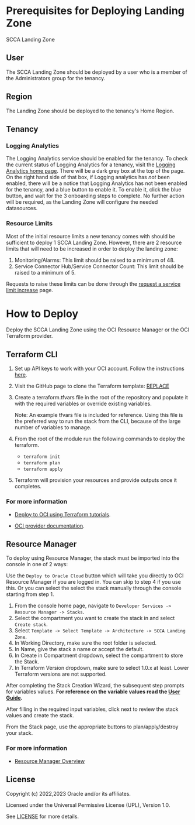 # Prerequisites for Deploying Landing Zone

SCCA Landing Zone

## User

The SCCA Landing Zone should be deployed by a user who is a member of the Administrators group for the tenancy.

## Region

The Landing Zone should be deployed to the tenancy's Home Region. 

## Tenancy

### Logging Analytics

The Logging Analytics service should be enabled for the tenancy. 
To check the current status of Logging Analytics for a tenancy, visit the [Logging Analytics home page][1].
There will be a dark grey box at the top of the page. On the right hand side of that box, if Logging analytics has *not* been enabled, there will be a notice that Logging Analytics has not been enabled for the tenancy, and a blue button to enable it.  To enable it, click the blue button, and wait for the 3 onboarding steps to complete.  No further action will be required, as the Landing Zone will configure the needed datasources. 

### Resource Limits

Most of the initial resource limits a new tenancy comes with should be sufficient to deploy 1 SCCA Landing Zone. 
However, there are 2 resource limits that will need to be increased in order to deploy the landing zone: 

1. Monitoring/Alarms:  This limit should be raised to a minimum of 48. 
2. Service Connector Hub/Service Connector Count:  This limit should be raised to a minimum of 5. 

Requests to raise these limits can be done through the [request a service limit increase][2] page. 

[1]: https://cloud.oracle.com/loganalytics/home "Logging Analytics Home page."
[2]: https://cloud.oracle.com/support/create?type=limit "Request a service Limit Increase."


# How to Deploy

Deploy the SCCA Landing Zone using the OCI Resource Manager or the OCI Terraform provider.

## Terraform CLI
1. Set up API keys to work with your OCI account. Follow the instructions [here](https://docs.oracle.com/en-us/iaas/Content/API/Concepts/apisigningkey.htm).

2. Visit the GitHub page to clone the Terraform template: [REPLACE]()

3. Create a terraform.tfvars file in the root of the repository and populate it with the required variables or override existing variables. 

    Note: An example tfvars file is included for reference. Using this file is the preferred way to run the stack from the CLI, because of the large number of variables to manage. 

4. From the root of the module run the following commands to deploy the terraform.
   * `terraform init`
   * `terraform plan`
   * `terraform apply`

5. Terraform will provision your resources and provide outputs once it completes.

### For more information 
- [Deploy to OCI using Terraform tutorials](https://docs.oracle.com/en-us/iaas/developer-tutorials/tutorials/tf-provider/01-summary.htm).

- [OCI provider documentation](https://registry.terraform.io/providers/oracle/oci/latest/docs).

## Resource Manager

To deploy using Resource Manager, the stack must be imported into the console in one of 2 ways:

Use the `Deploy to Oracle Cloud` button which will take you directly to OCI Resource Manager if you are logged in. You can skip to step 4 if you use this.
Or you can select the select the stack manually through the console starting from step 1.

1. From the console home page, navigate to `Developer Services -> Resource Manager -> Stacks`.
2. Select the compartment you want to create the stack in and select `Create stack`.
3. Select `Template -> Select Template -> Architecture -> SCCA Landing Zone`.
4. In Working Directory, make sure the root folder is selected.
5. In Name, give the stack a name or accept the default.
6. In Create in Compartment dropdown, select the compartment to store the Stack.
7. In Terraform Version dropdown, make sure to select 1.0.x at least. Lower Terraform versions are not supported.

After completing the Stack Creation Wizard, the subsequent step prompts for variables values. **For reference on the variable values read the [User Guide](USER-GUIDE.md).**

After filling in the required input variables, click next to review the stack values and create the stack.

From the Stack page, use the appropriate buttons to plan/apply/destroy your stack.

### For more information
- [Resource Manager Overview](https://docs.oracle.com/en-us/iaas/Content/ResourceManager/Concepts/resourcemanager.htm)

## License

Copyright (c) 2022,2023 Oracle and/or its affiliates.

Licensed under the Universal Permissive License (UPL), Version 1.0.

See [LICENSE](./LICENSE) for more details.